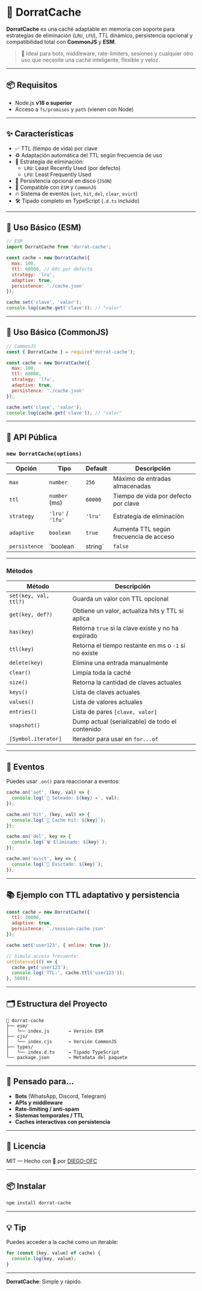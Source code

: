 # 🧠 DorratCache

**DorratCache** es una caché adaptable en memoria con soporte para estrategias de eliminación (`LRU`, `LFU`), TTL dinámico, persistencia opcional y compatibilidad total con **CommonJS** y **ESM**.

> 🚀 Ideal para bots, middleware, rate-limiters, sesiones y cualquier otro uso que necesite una caché inteligente, flexible y veloz.

---

## 📦 Requisitos

- Node.js **v18 o superior**
- Acceso a `fs/promises` y `path` (vienen con Node)

---

## ✨ Características

- ✅ TTL (tiempo de vida) por clave
- ♻️ Adaptación automática del TTL según frecuencia de uso
- 🧠 Estrategia de eliminación:
  - `LRU`: Least Recently Used (por defecto)
  - `LFU`: Least Frequently Used
- 💾 Persistencia opcional en disco (`JSON`)
- 🔧 Compatible con `ESM` y `CommonJS`
- 🔥 Sistema de eventos (`set`, `hit`, `del`, `clear`, `evict`)
- 🛠️ Tipado completo en TypeScript (`.d.ts` incluido)

---

## 🔰 Uso Básico (ESM)

```js
// ESM
import DorratCache from 'dorrat-cache';

const cache = new DorratCache({
  max: 100,
  ttl: 60000, // 60s por defecto
  strategy: 'lru',
  adaptive: true,
  persistence: './cache.json'
});

cache.set('clave', 'valor');
console.log(cache.get('clave')); // "valor"
```

---

## 🔰 Uso Básico (CommonJS)

```js
// CommonJS
const { DorratCache } = require('dorrat-cache');

const cache = new DorratCache({
  max: 100,
  ttl: 60000,
  strategy: 'lfu',
  adaptive: true,
  persistence: './cache.json'
});

cache.set('clave', 'valor');
console.log(cache.get('clave')); // "valor"
```

---

## 🧪 API Pública

### `new DorratCache(options)`

| Opción        | Tipo              | Default      | Descripción                             |
|--------------|-------------------|--------------|-----------------------------------------|
| `max`        | `number`          | `256`        | Máximo de entradas almacenadas          |
| `ttl`        | `number` (ms)     | `60000`      | Tiempo de vida por defecto por clave    |
| `strategy`   | `'lru'` / `'lfu'` | `'lru'`      | Estrategia de eliminación               |
| `adaptive`   | `boolean`         | `true`       | Aumenta TTL según frecuencia de acceso  |
| `persistence`| `boolean|string`  | `false`      | Guarda y restaura caché desde disco     |

---

### Métodos

| Método               | Descripción                                             |
|----------------------|---------------------------------------------------------|
| `set(key, val, ttl?)`| Guarda un valor con TTL opcional                        |
| `get(key, def?)`     | Obtiene un valor, actualiza hits y TTL si aplica       |
| `has(key)`           | Retorna `true` si la clave existe y no ha expirado     |
| `ttl(key)`           | Retorna el tiempo restante en ms o `-1` si no existe   |
| `delete(key)`        | Elimina una entrada manualmente                        |
| `clear()`            | Limpia toda la caché                                    |
| `size()`             | Retorna la cantidad de claves actuales                 |
| `keys()`             | Lista de claves actuales                               |
| `values()`           | Lista de valores actuales                              |
| `entries()`          | Lista de pares `[clave, valor]`                        |
| `snapshot()`         | Dump actual (serializable) de todo el contenido        |
| `[Symbol.iterator]`  | Iterador para usar en `for...of`                       |

---

## 📡 Eventos

Puedes usar `.on()` para reaccionar a eventos:

```js
cache.on('set', (key, val) => {
  console.log(`📝 Seteado: ${key} =`, val);
});

cache.on('hit', (key, val) => {
  console.log(`🎯 Cache hit: ${key}`);
});

cache.on('del', key => {
  console.log(`🗑️ Eliminado: ${key}`);
});

cache.on('evict', key => {
  console.log(`🚮 Evictado: ${key}`);
});
```

---

## 📚 Ejemplo con TTL adaptativo y persistencia

```js
const cache = new DorratCache({
  ttl: 30000,
  adaptive: true,
  persistence: './session-cache.json'
});

cache.set('user123', { online: true });

// Simula acceso frecuente:
setInterval(() => {
  cache.get('user123');
  console.log('TTL:', cache.ttl('user123'));
}, 5000);
```

---

## 🗂 Estructura del Proyecto

```
📁 dorrat-cache
├── esm/
│   └── index.js       → Versión ESM
├── cjs/
│   └── index.cjs      → Versión CommonJS
├── types/
│   └── index.d.ts     → Tipado TypeScript
└── package.json       → Metadata del paquete
```

---

## 🧠 Pensado para...

- **Bots** (WhatsApp, Discord, Telegram)
- **APIs y middleware**
- **Rate-limiting / anti-spam**
- **Sistemas temporales / TTL**
- **Caches interactivas con persistencia**

---

## 📜 Licencia

MIT — Hecho con 💖 por [DIEGO-OFC](https://github.com/DIEGO-OFC)

---

## 📦 Instalar 

```bash
npm install dorrat-cache
```
---

## 💡 Tip

Puedes acceder a la caché como un iterable:

```js
for (const [key, value] of cache) {
  console.log(key, value);
}
```

---

**DorratCache**: Simple y rápido.
